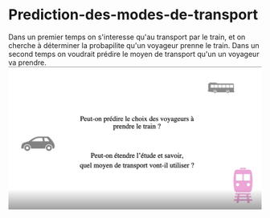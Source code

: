# Prediction-des-modes-de-transport
Dans un premier temps on s'interesse qu'au transport par le train, et on cherche à déterminer la probapilite qu'un voyageur prenne le train.
Dans un second temps on voudrait prédire le moyen de transport qu'un un voyageur va prendre.
![Prediction-des-modes-de-transport](Prediction-des-modes-de-transport/i.jpg)
